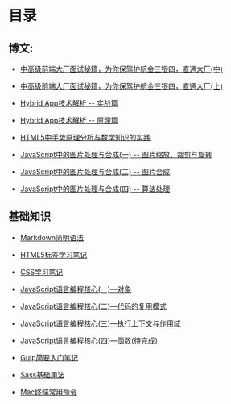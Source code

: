 # 目录

## 博文:

- [中高级前端大厂面试秘籍，为你保驾护航金三银四，直通大厂(中)](./interview-2.md)

- [中高级前端大厂面试秘籍，为你保驾护航金三银四，直通大厂(上)](./interview-1.md)

- [Hybrid App技术解析 -- 实战篇](./hybrid-2.md)

- [Hybrid App技术解析 -- 原理篇](./hybrid-1.md)

- [HTML5中手势原理分析与数学知识的实践](./html5-touch-math.md)

- [JavaScript中的图片处理与合成(一) -- 图片缩放、裁剪与旋转](./canvas-1.md)

- [JavaScript中的图片处理与合成(二) -- 图片合成](./canvas-2.md)

- [JavaScript中的图片处理与合成(四) -- 算法处理](./canvas-4.md)


## 基础知识

- [Markdown简明语法](./basis/Markdown简明语法.md)

- [HTML5标签学习笔记](./basis/HTML学习笔记.md)

- [CSS学习笔记](./basis/CSS学习笔记.md)

- [JavaScript语言编程核心(一)—对象](./basis/JavaScript语言编程核心(一)—对象.md)

- [JavaScript语言编程核心(二)—代码的复用模式](./basis/JavaScript语言编程核心(二)—代码的复用模式.md)

- [JavaScript语言编程核心(三)—执行上下文与作用域](./basis/JavaScript语言编程核心(三)—执行上下文与作用域.md)

- [JavaScript语言编程核心(四)—函数(待完成)](./basis/JavaScript语言编程核心(四)—函数(待完成).md)

- [Gulp简要入门笔记](./basis/Gulp简要入门笔记.md)

- [Sass基础用法](./basis/Sass基础用法.md)

- [Mac终端常用命令](./basis/Mac终端常用命令.md)
